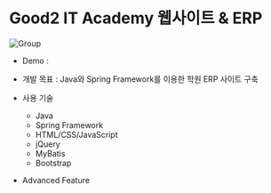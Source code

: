 # Good2 IT Academy 웹사이트 & ERP  
 
![Group](https://user-images.githubusercontent.com/99333136/179507226-a0e16f28-7682-4e6d-a174-30c6a1dcf0a3.png)  


* Demo :  

* 개발 목표 : Java와 Spring Framework를 이용한 학원 ERP 사이트 구축  
* 사용 기술  
  * Java  
  * Spring Framework   
  * HTML/CSS/JavaScript  
  * jQuery  
  * MyBatis  
  * Bootstrap  
* Advanced Feature
